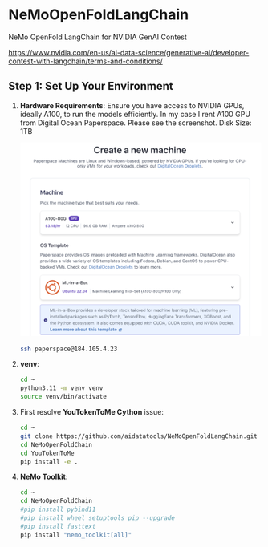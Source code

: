 # NeMoOpenFoldLangChain

NeMo OpenFold LangChain for NVIDIA GenAI Contest

<https://www.nvidia.com/en-us/ai-data-science/generative-ai/developer-contest-with-langchain/terms-and-conditions/>

## Step 1: Set Up Your Environment

1. **Hardware Requirements**: Ensure you have access to NVIDIA GPUs, ideally A100, to run the models efficiently. In my case I rent A100 GPU from Digital Ocean Paperspace. Please see the screenshot. Disk Size: 1TB

   ![create_a_new_machine](img/create_a_new_machine.png "create_a_new_machine")

   ```bash
   ssh paperspace@184.105.4.23
   ```

1. **venv**:
   ```bash
   cd ~
   python3.11 -m venv venv
   source venv/bin/activate
   ```
1. First resolve **YouTokenToMe Cython** issue:

   ```bash
   cd ~
   git clone https://github.com/aidatatools/NeMoOpenFoldLangChain.git
   cd NeMoOpenFoldChain
   cd YouTokenToMe
   pip install -e .
   ```

1. **NeMo Toolkit**:

   ```bash
   cd ~
   cd NeMoOpenFoldChain
   #pip install pybind11
   #pip install wheel setuptools pip --upgrade
   #pip install fasttext
   pip install "nemo_toolkit[all]"
   ```
